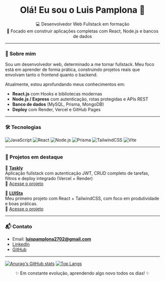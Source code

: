 <h1 align="center">Olá! Eu sou o Luis Pamplona 👋</h1>

<p align="center">
  💻 Desenvolvedor Web Fullstack em formação <br/>
  🚀 Focado em construir aplicações completas com React, Node.js e bancos de dados
</p>

---

### 🧠 Sobre mim

Sou um desenvolvedor web, determinado a me tornar fullstack. Meu foco está em aprender de forma prática, construindo projetos reais que envolvam tanto o frontend quanto o backend.

Atualmente, estou aprofundando meus conhecimentos em:

- **React.js** com Hooks e bibliotecas modernas
- **Node.js / Express** com autenticação, rotas protegidas e APIs REST
- **Banco de dados** (MySQL, Prisma, MongoDB)
- **Deploy** com Render, Vercel e GitHub Pages

---

### 🛠️ Tecnologias

![JavaScript](https://img.shields.io/badge/JavaScript-F7DF1E?style=for-the-badge&logo=javascript&logoColor=black)
![React](https://img.shields.io/badge/React-20232A?style=for-the-badge&logo=react&logoColor=61DAFB)
![Node.js](https://img.shields.io/badge/Node.js-339933?style=for-the-badge&logo=nodedotjs&logoColor=white)
![Prisma](https://img.shields.io/badge/Prisma-2D3748?style=for-the-badge&logo=prisma&logoColor=white)
![TailwindCSS](https://img.shields.io/badge/TailwindCSS-38B2AC?style=for-the-badge&logo=tailwind-css&logoColor=white)
![Vite](https://img.shields.io/badge/Vite-646CFF?style=for-the-badge&logo=vite&logoColor=white)

---

### 🧩 Projetos em destaque

🔹 **[Taskly](https://github.com/LuisFPamplona/taskly)**  
Aplicação fullstack com autenticação JWT, CRUD completo de tarefas, filtros e deploy integrado (Vercel + Render)  
🔗 [Acesse o projeto](https://taskly-woad.vercel.app)

🔹 **[LUISta](https://github.com/LuisFPamplona/LUISta)**  
Meu primeiro projeto com React + TailwindCSS, com foco em produtividade e boas práticas.  
🔗 [Acesse o projeto](https://luisfpamplona.github.io/LUISta/)

---

### 📬 Contato

- Email: **luispamplona2702@gmail.com**
- [LinkedIn](www.linkedin.com/in/luis-pamplona-552030310)
- [GitHub](https://github.com/LuisFPamplona)

---

[![Anurag's GitHub stats](https://github-readme-stats.vercel.app/api?username=LuisFPamplona&theme=dracula)](https://github.com/anuraghazra/github-readme-stats)
[![Top Langs](https://github-readme-stats.vercel.app/api/top-langs/?username=LuisFPamplona&layout=compact)](https://github.com/anuraghazra/github-readme-stats)

<p align="center">✨ Em constante evolução, aprendendo algo novo todos os dias! ✨</p>

